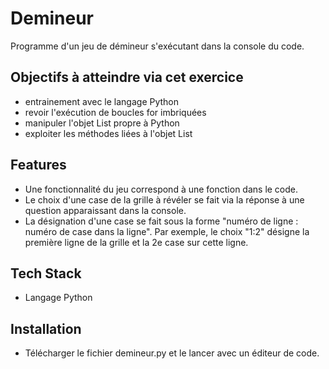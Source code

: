 # Demineur

Programme d'un jeu de démineur s'exécutant dans la console du code.

## Objectifs à atteindre via cet exercice

- entrainement avec le langage Python
- revoir l'exécution de boucles for imbriquées
- manipuler l'objet List propre à Python
- exploiter les méthodes liées à l'objet List

## Features

- Une fonctionnalité du jeu correspond à une fonction dans le code.
- Le choix d'une case de la grille à révéler se fait via la réponse à une question apparaissant dans la console.
- La désignation d'une case se fait sous la forme "numéro de ligne : numéro de case dans la ligne". Par exemple, le choix "1:2" désigne la première ligne de la grille et la 2e case sur cette ligne.

## Tech Stack

- Langage Python

## Installation

- Télécharger le fichier demineur.py et le lancer avec un éditeur de code.

